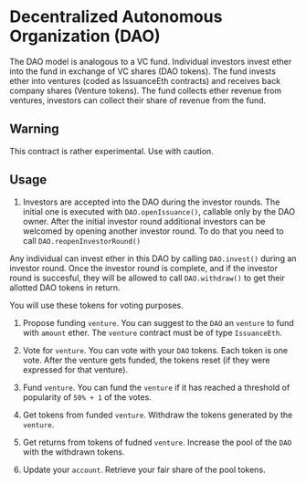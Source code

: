 # Decentralized Autonomous Organization (DAO)

The DAO model is analogous to a VC fund. 
Individual investors invest ether into the fund in exchange of VC shares (DAO tokens).
The fund invests ether into ventures (coded as IssuanceEth contracts) and receives back company shares (Venture tokens).
The fund collects ether revenue from ventures, investors can collect their share of revenue from the fund.

## Warning

This contract is rather experimental. Use with caution.

## Usage

1. Investors are accepted into the DAO during the investor rounds. The initial one is executed with `DAO.openIssuance()`, callable only by the DAO owner. After the initial investor round additional investors can be welcomed by opening another investor round. To do that you need to call `DAO.reopenInvestorRound()`

Any individual can invest ether in this DAO by calling `DAO.invest()` during an investor round. Once the investor round is complete, and if the investor round is succesful, they will be allowed to call `DAO.withdraw()` to get their allotted DAO tokens in return.

You will use these tokens for voting purposes. 

1. Propose funding `venture`. You can suggest to the `DAO` an `venture` to fund with `amount` ether. The `venture` contract must be of type `IssuanceEth`.

2. Vote for `venture`. You can vote with your `DAO` tokens. Each token is one vote. After the venture gets funded, the tokens reset (if they were expressed for that venture).

3. Fund `venture`. You can fund the `venture` if it has reached a threshold of popularity of `50% + 1` of the votes.

4. Get tokens from funded `venture`. Withdraw the tokens generated by the `venture`.

5. Get returns from tokens of fudned `venture`. Increase the pool of the `DAO` with the withdrawn tokens.

6. Update your `account`. Retrieve your fair share of the pool tokens.